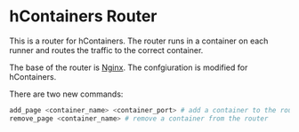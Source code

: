 # hContainers Router

This is a router for hContainers. The router runs in a container on each runner and routes the traffic to the correct container.

The base of the router is [Nginx](https://www.nginx.com/). The confgiuration is modified for hContainers.

There are two new commands:

```bash
add_page <container_name> <container_port> # add a container to the router
remove_page <container_name> # remove a container from the router
```
